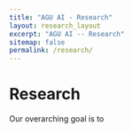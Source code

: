 ```yaml
---
title: "AGU AI - Research"
layout: research_layout
excerpt: "AGU AI -- Research"
sitemap: false
permalink: /research/
---
```


# Research

Our overarching goal is to 
